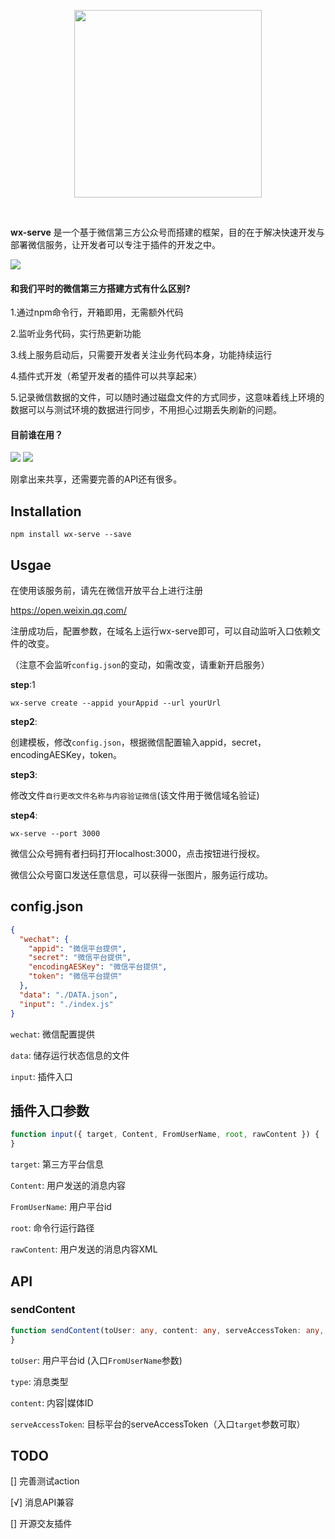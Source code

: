 <p align="center">
<a href="https://vuejs.org" target="_blank" rel="noopener noreferrer"><img width="300" src="https://res.psy-1.com/FvTT425ug8QRGSj06vjbfKXjwpUe">
</a></p>

<p align="center">
  <a href="https://www.npmjs.com/package/wx-serve"><img src="https://img.shields.io/npm/v/wx-serve.svg" alt=""></a>
  <a href="https://github.com/Kingbultsea/wechat-server-tool/actions/workflows/node.js.yml"><img src="https://github.com/Kingbultsea/wechat-server-tool/actions/workflows/node.js.yml/badge.svg?branch=npm" alt=""></a>
</p>

**wx-serve** 是一个基于微信第三方公众号而搭建的框架，目的在于解决快速开发与部署微信服务，让开发者可以专注于插件的开发之中。

![](https://res.psy-1.com/Fvhwh76XUZjkdieubH-3ptkF9woy)

#### 和我们平时的微信第三方搭建方式有什么区别?
1.通过npm命令行，开箱即用，无需额外代码

2.监听业务代码，实行热更新功能

3.线上服务启动后，只需要开发者关注业务代码本身，功能持续运行

4.插件式开发（希望开发者的插件可以共享起来）

5.记录微信数据的文件，可以随时通过磁盘文件的方式同步，这意味着线上环境的数据可以与测试环境的数据进行同步，不用担心过期丢失刷新的问题。

#### 目前谁在用？
![](https://res.psy-1.com/FiEYEGfPNPXh0EiQ7hS2FepPVg6l)
![](https://res.psy-1.com/FvyvUnfID9IQyl0-dbtGGEv7-P2d)

刚拿出来共享，还需要完善的API还有很多。


## Installation
```shell script
npm install wx-serve --save
```

## Usgae
在使用该服务前，请先在微信开放平台上进行注册

https://open.weixin.qq.com/

注册成功后，配置参数，在域名上运行wx-serve即可，可以自动监听入口依赖文件的改变。

（注意不会监听```config.json```的变动，如需改变，请重新开启服务）

**step**:1
```shell script
wx-serve create --appid yourAppid --url yourUrl
```

**step2**: 

创建模板，修改```config.json```，根据微信配置输入appid，secret，encodingAESKey，token。

**step3**: 

修改文件```自行更改文件名称与内容验证微信```(该文件用于微信域名验证)

**step4**:
```shell script
wx-serve --port 3000
```

微信公众号拥有者扫码打开localhost:3000，点击按钮进行授权。

微信公众号窗口发送任意信息，可以获得一张图片，服务运行成功。

## config.json
```json
{
  "wechat": {
    "appid": "微信平台提供",
    "secret": "微信平台提供",
    "encodingAESKey": "微信平台提供",
    "token": "微信平台提供"
  },
  "data": "./DATA.json",
  "input": "./index.js"
}
```

```wechat```: 微信配置提供

```data```: 储存运行状态信息的文件

```input```: 插件入口

## 插件入口参数
```typescript
function input({ target, Content, FromUserName, root, rawContent }) {
}
```

```target```: 第三方平台信息

```Content```: 用户发送的消息内容

```FromUserName```: 用户平台id

```root```: 命令行运行路径

```rawContent```: 用户发送的消息内容XML

## API
### sendContent
```typescript
function sendContent(toUser: any, content: any, serveAccessToken: any, type: 'voice' | 'video' | 'image' | 'text') { // type voice video image
}
```

```toUser```: 用户平台id (入口```FromUserName```参数)

```type```: 消息类型

```content```: 内容|媒体ID

```serveAccessToken```: 目标平台的serveAccessToken（入口```target```参数可取）


## TODO
[] 完善测试action

[√] 消息API兼容

[] 开源交友插件
